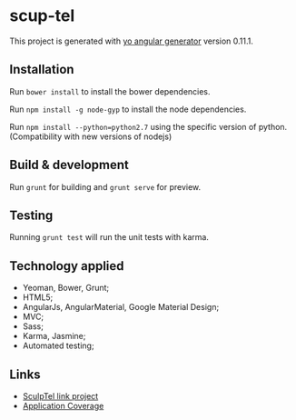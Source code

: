 # scup-tel

This project is generated with [yo angular generator](https://github.com/yeoman/generator-angular)
version 0.11.1.

## Installation

Run `bower install` to install the bower dependencies.

Run `npm install -g node-gyp` to install the node dependencies.

Run `npm install --python=python2.7` using the specific version of python. (Compatibility with new versions of nodejs)

## Build & development

Run `grunt` for building and `grunt serve` for preview.

## Testing

Running `grunt test` will run the unit tests with karma.

## Technology applied

* Yeoman, Bower, Grunt;
* HTML5;
* AngularJs, AngularMaterial, Google Material Design;
* MVC;
* Sass;
* Karma, Jasmine;
* Automated testing;

## Links

* [SculpTel link project](http://asa300.com.br/scup-tel/)
* [Application Coverage](http://asa300.com.br/scup-tel/coverage/PhantomJS%201.9.8%20(Windows%207%200.0.0)/index.html)